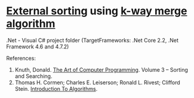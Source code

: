 # [External sorting](https://en.wikipedia.org/wiki/External_sorting) using [k-way merge algorithm](https://en.wikipedia.org/wiki/K-way_merge_algorithm)

.Net - Visual C# project folder (TargetFrameworks: .Net Core 2.2, .Net Framework 4.6 and 4.7.2)

References:
1. Knuth, Donald. [The Art of Computer Programming](https://en.wikipedia.org/wiki/The_Art_of_Computer_Programming). Volume 3 – Sorting and Searching.
2. Thomas H. Cormen; Charles E. Leiserson; Ronald L. Rivest; Clifford Stein. [Introduction To Algorithms](https://en.wikipedia.org/wiki/Introduction_to_Algorithms).

